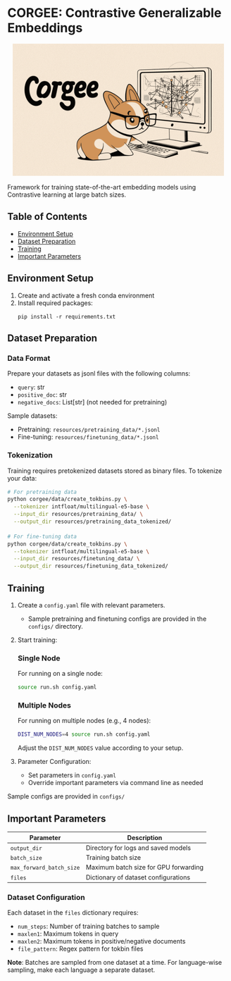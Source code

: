 # CORGEE: Contrastive Generalizable Embeddings

<div align="center">
  <img src="resources/logo.png" alt="CORGEE Logo" width="480" height="300">
</div>

Framework for training state-of-the-art embedding models using Contrastive learning at large batch sizes.

## Table of Contents
- [Environment Setup](#environment-setup)
- [Dataset Preparation](#dataset-preparation)
- [Training](#training)
- [Important Parameters](#important-parameters)

## Environment Setup

1. Create and activate a fresh conda environment
2. Install required packages:
   ```
   pip install -r requirements.txt
   ```

## Dataset Preparation

### Data Format
Prepare your datasets as jsonl files with the following columns:
- `query`: str
- `positive_doc`: str
- `negative_docs`: List[str] (not needed for pretraining)

Sample datasets:
- Pretraining: `resources/pretraining_data/*.jsonl`
- Fine-tuning: `resources/finetuning_data/*.jsonl`

### Tokenization
Training requires pretokenized datasets stored as binary files. To tokenize your data:

```bash
# For pretraining data
python corgee/data/create_tokbins.py \
  --tokenizer intfloat/multilingual-e5-base \
  --input_dir resources/pretraining_data/ \
  --output_dir resources/pretraining_data_tokenized/

# For fine-tuning data
python corgee/data/create_tokbins.py \
  --tokenizer intfloat/multilingual-e5-base \
  --input_dir resources/finetuning_data/ \
  --output_dir resources/finetuning_data_tokenized/
```

## Training

1. Create a `config.yaml` file with relevant parameters.
   - Sample pretraining and finetuning configs are provided in the `configs/` directory.

2. Start training:

   ### Single Node
   For running on a single node:
   ```bash
   source run.sh config.yaml
   ```

   ### Multiple Nodes
   For running on multiple nodes (e.g., 4 nodes):
   ```bash
   DIST_NUM_NODES=4 source run.sh config.yaml
   ```

   Adjust the `DIST_NUM_NODES` value according to your setup.

3. Parameter Configuration:
   - Set parameters in `config.yaml`
   - Override important parameters via command line as needed

Sample configs are provided in `configs/`

## Important Parameters

| Parameter | Description |
|-----------|-------------|
| `output_dir` | Directory for logs and saved models |
| `batch_size` | Training batch size |
| `max_forward_batch_size` | Maximum batch size for GPU forwarding |
| `files` | Dictionary of dataset configurations |

### Dataset Configuration

Each dataset in the `files` dictionary requires:
- `num_steps`: Number of training batches to sample
- `maxlen1`: Maximum tokens in query
- `maxlen2`: Maximum tokens in positive/negative documents
- `file_pattern`: Regex pattern for tokbin files

**Note**: Batches are sampled from one dataset at a time. For language-wise sampling, make each language a separate dataset.
